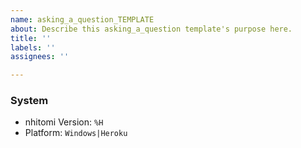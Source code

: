 ```yaml
---
name: asking_a_question_TEMPLATE
about: Describe this asking_a_question template's purpose here.
title: ''
labels: ''
assignees: ''

---
```

<!--
Asking a question?
------------------
Please first make sure that your question hasn't already been answered on
Github or discord server.
-->

### System

* nhitomi Version: `%H` 
* Platform: `Windows|Heroku`
<!--
Example:

* nhitomi Version: `c7bcfcbe5596d9f4e5303952f4ff2ebd250665e8`
* Platform: `Windows`

-->
